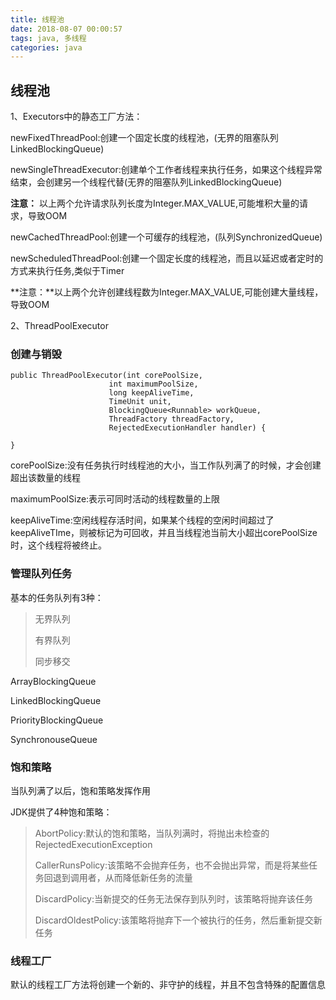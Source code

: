 ```yaml
---
title: 线程池
date: 2018-08-07 00:00:57
tags: java, 多线程
categories: java
---
```

## 线程池 ##

1、Executors中的静态工厂方法：

newFixedThreadPool:创建一个固定长度的线程池，(无界的阻塞队列LinkedBlockingQueue)

newSingleThreadExecutor:创建单个工作者线程来执行任务，如果这个线程异常结束，会创建另一个线程代替(无界的阻塞队列LinkedBlockingQueue)

**注意：** 以上两个允许请求队列长度为Integer.MAX_VALUE,可能堆积大量的请求，导致OOM

newCachedThreadPool:创建一个可缓存的线程池，(队列SynchronizedQueue)

newScheduledThreadPool:创建一个固定长度的线程池，而且以延迟或者定时的方式来执行任务,类似于Timer

**注意：**以上两个允许创建线程数为Integer.MAX_VALUE,可能创建大量线程，导致OOM

2、ThreadPoolExecutor

### 创建与销毁 ###

	public ThreadPoolExecutor(int corePoolSize,
                          int maximumPoolSize,
                          long keepAliveTime,
                          TimeUnit unit,
                          BlockingQueue<Runnable> workQueue,
                          ThreadFactory threadFactory,
                          RejectedExecutionHandler handler) {

	}

corePoolSize:没有任务执行时线程池的大小，当工作队列满了的时候，才会创建超出该数量的线程

maximumPoolSize:表示可同时活动的线程数量的上限

keepAliveTime:空闲线程存活时间，如果某个线程的空闲时间超过了keepAliveTIme，则被标记为可回收，并且当线程池当前大小超出corePoolSize时，这个线程将被终止。

### 管理队列任务 ###

基本的任务队列有3种：

>无界队列
>
>有界队列
>
>同步移交

ArrayBlockingQueue

LinkedBlockingQueue

PriorityBlockingQueue

SynchronouseQueue

### 饱和策略 ###

当队列满了以后，饱和策略发挥作用

JDK提供了4种饱和策略：

> AbortPolicy:默认的饱和策略，当队列满时，将抛出未检查的RejectedExecutionException
>
> CallerRunsPolicy:该策略不会抛弃任务，也不会抛出异常，而是将某些任务回退到调用者，从而降低新任务的流量
>
> DiscardPolicy:当新提交的任务无法保存到队列时，该策略将抛弃该任务
>
> DiscardOldestPolicy:该策略将抛弃下一个被执行的任务，然后重新提交新任务



### 线程工厂 ###

默认的线程工厂方法将创建一个新的、非守护的线程，并且不包含特殊的配置信息
